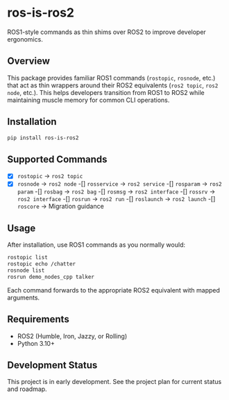 # ros-is-ros2

ROS1-style commands as thin shims over ROS2 to improve developer ergonomics.

## Overview

This package provides familiar ROS1 commands (`rostopic`, `rosnode`, etc.) that act as thin wrappers around their ROS2 equivalents (`ros2 topic`, `ros2 node`, etc.). This helps developers transition from ROS1 to ROS2 while maintaining muscle memory for common CLI operations.

## Installation

```bash
pip install ros-is-ros2
```

## Supported Commands

-[x] `rostopic` → `ros2 topic`
-[x] `rosnode` → `ros2 node`
-[] `rosservice` → `ros2 service`
-[] `rosparam` → `ros2 param`
-[] `rosbag` → `ros2 bag`
-[] `rosmsg` → `ros2 interface`
-[] `rossrv` → `ros2 interface`
-[] `rosrun` → `ros2 run`
-[] `roslaunch` → `ros2 launch`
-[] `roscore` → Migration guidance

## Usage

After installation, use ROS1 commands as you normally would:

```bash
rostopic list
rostopic echo /chatter
rosnode list
rosrun demo_nodes_cpp talker
```

Each command forwards to the appropriate ROS2 equivalent with mapped arguments.

## Requirements

- ROS2 (Humble, Iron, Jazzy, or Rolling)
- Python 3.10+

## Development Status

This project is in early development. See the project plan for current status and roadmap.
